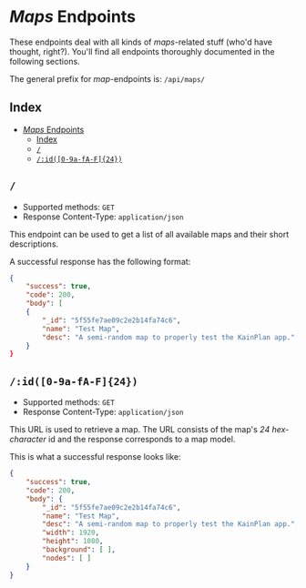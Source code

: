 # _Maps_ Endpoints

These endpoints deal with all kinds of _maps_-related stuff (who'd have thought, right?). You'll find all endpoints thoroughly documented in the following sections.

The general prefix for _map_-endpoints is: `/api/maps/`

## Index

- [_Maps_ Endpoints](#maps-endpoints)
  - [Index](#index)
  - [`/`](#)
  - [`/:id([0-9a-fA-F]{24})`](#id0-9a-fa-f24)

## `/`

* Supported methods: `GET`
* Response Content-Type: `application/json`

This endpoint can be used to get a list of all available maps and their short descriptions.

A successful response has the following format:

```json
{
    "success": true,
    "code": 200,
    "body": [
    {
        "_id": "5f55fe7ae09c2e2b14fa74c6",
        "name": "Test Map",
        "desc": "A semi-random map to properly test the KainPlan app."
    }
}
```

## `/:id([0-9a-fA-F]{24})`

* Supported methods: `GET`
* Response Content-Type: `application/json`

This URL is used to retrieve a map. The URL consists of the map's _24 hex-character_ id and the response corresponds to a map model.

This is what a successful response looks like:

```json
{
    "success": true,
    "code": 200,
    "body": {
        "_id": "5f55fe7ae09c2e2b14fa74c6",
        "name": "Test Map",
        "desc": "A semi-random map to properly test the KainPlan app.",
        "width": 1920,
        "height": 1080,
        "background": [ ],
        "nodes": [ ]
    }
}
```


